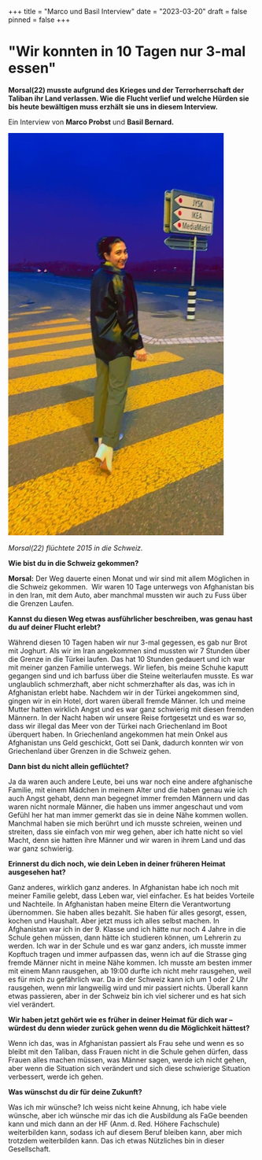 +++
title = "Marco und Basil Interview"
date = "2023-03-20"
draft = false
pinned = false
+++
# "Wir konnten in 10 Tagen nur 3-mal essen"

**Morsal(22) musste aufgrund des Krieges und der Terrorherrschaft der Taliban ihr Land verlassen. Wie die Flucht verlief und welche Hürden sie bis heute bewältigen muss erzhält sie uns in diesem Interview.**



Ein Interview von **Marco Probst** und **Basil Bernard.**



![](morsal-bild-resized.png)

*Morsal(22) flüchtete 2015 in die Schweiz.*







**Wie bist du in die Schweiz gekommen?**

**Morsal:** Der Weg dauerte einen Monat und wir sind mit allem Möglichen in die Schweiz gekommen.  Wir waren 10 Tage unterwegs von Afghanistan bis in den Iran, mit dem Auto, aber manchmal mussten wir auch zu Fuss über die Grenzen Laufen.



**Kannst du diesen Weg etwas ausführlicher beschreiben, was genau hast du auf deiner Flucht erlebt?**

Während diesen 10 Tagen haben wir nur 3-mal gegessen, es gab nur Brot mit Joghurt. Als wir im Iran angekommen sind mussten wir 7 Stunden über die Grenze in die Türkei laufen. Das hat 10 Stunden gedauert und ich war mit meiner ganzen Familie unterwegs. Wir liefen, bis meine Schuhe kaputt gegangen sind und ich barfuss über die Steine weiterlaufen musste. Es war unglaublich schmerzhaft, aber nicht schmerzhafter als das, was ich in Afghanistan erlebt habe. Nachdem wir in der Türkei angekommen sind, gingen wir in ein Hotel, dort waren überall fremde Männer. Ich und meine Mutter hatten wirklich Angst und es war ganz schwierig mit diesen fremden Männern. In der Nacht haben wir unsere Reise fortgesetzt und es war so, dass wir illegal das Meer von der Türkei nach Griechenland im Boot überquert haben. In Griechenland angekommen hat mein Onkel aus Afghanistan uns Geld geschickt, Gott sei Dank, dadurch konnten wir von Griechenland über Grenzen in die Schweiz gehen.



**Dann bist du nicht allein geflüchtet?**

Ja da waren auch andere Leute, bei uns war noch eine andere afghanische Familie, mit einem Mädchen in meinem Alter und die haben genau wie ich auch Angst gehabt, denn man begegnet immer fremden Männern und das waren nicht normale Männer, die haben uns immer angeschaut und vom Gefühl her hat man immer gemerkt das sie in deine Nähe kommen wollen. Manchmal haben sie mich berührt und ich musste schreien, weinen und streiten, dass sie einfach von mir weg gehen, aber ich hatte nicht so viel Macht, denn sie hatten ihre Männer und wir waren in ihrem Land und das war ganz schwierig.



**Erinnerst du dich noch, wie dein Leben in deiner früheren Heimat ausgesehen hat?**

Ganz anderes, wirklich ganz anderes. In Afghanistan habe ich noch mit meiner Familie gelebt, dass Leben war, viel einfacher. Es hat beides Vorteile und Nachteile. In Afghanistan haben meine Eltern die Verantwortung übernommen. Sie haben alles bezahlt. Sie haben für alles gesorgt, essen, kochen und Haushalt. Aber jetzt muss ich alles selbst machen. In Afghanistan war ich in der 9. Klasse und ich hätte nur noch 4 Jahre in die Schule gehen müssen, dann hätte ich studieren können, um Lehrerin zu werden. Ich war in der Schule und es war ganz anders, ich musste immer Kopftuch tragen und immer aufpassen das, wenn ich auf die Strasse ging fremde Männer nicht in meine Nähe kommen. Ich musste am besten immer mit einem Mann rausgehen, ab 19:00 durfte ich nicht mehr rausgehen, weil es für mich zu gefährlich war. Da in der Schweiz kann ich um 1 oder 2 Uhr rausgehen, wenn mir langweilig wird und mir passiert nichts. Überall kann etwas passieren, aber in der Schweiz bin ich viel sicherer und es hat sich viel verändert.



**Wir haben jetzt gehört wie es früher in deiner Heimat für dich war – würdest du denn wieder zurück gehen wenn du die Möglichkeit hättest?**

Wenn ich das, was in Afghanistan passiert als Frau sehe und wenn es so bleibt mit den Taliban, dass Frauen nicht in die Schule gehen dürfen, dass Frauen alles machen müssen, was Männer sagen, werde ich nicht gehen, aber wenn die Situation sich verändert und sich diese schwierige Situation verbessert, werde ich gehen.



**Was wünschst du dir für deine Zukunft?**

Was ich mir wünsche? Ich weiss nicht keine Ahnung, ich habe viele wünsche, aber ich wünsche mir das ich die Ausbildung als FaGe beenden kann und mich dann an der HF (Anm. d. Red. Höhere Fachschule) weiterbilden kann, sodass ich auf diesem Beruf bleiben kann, aber mich trotzdem weiterbilden kann. Das ich etwas Nützliches bin in dieser Gesellschaft.